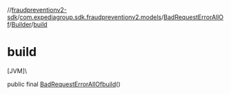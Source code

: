 //[fraudpreventionv2-sdk](../../../../index.md)/[com.expediagroup.sdk.fraudpreventionv2.models](../../index.md)/[BadRequestErrorAllOf](../index.md)/[Builder](index.md)/[build](build.md)

# build

[JVM]\

public final [BadRequestErrorAllOf](../index.md)[build](build.md)()
